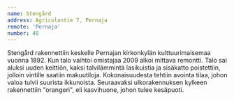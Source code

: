 ```yaml
---
name: Stengård
address: Agricolantie 7, Pernaja
remote: 'Pernaja'
number: 48
---
```

Stengård rakennettiin keskelle Pernajan kirkonkylän kulttuurimaisemaa vuonna 1892. Kun talo vaihtoi omistajaa 2009 alkoi mittava remontti. Talo sai aluksi uuden keittiön, kaksi talvilämmintä lasikuistia ja sisäkatto poistettiin, jolloin vintille saatiin makuutiloja. Kokonaisuudesta tehtiin avointa tilaa, johon valoa tulvii suurista ikkunoista. Seuraavaksi ulkorakennuksen kylkeen rakennettiin "orangeri", eli kasvihuone, johon tulee kesäpuoti.
